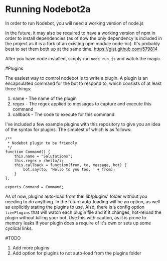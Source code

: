 # Running Nodebot2a

In order to run Nodebot, you will need a working version of node.js

In the future, it may also be required to have a working version of npm
in order to install dependencies (as of now the only dependency is
included in the project as it is a fork of an existing npm module
node-irc). It's probably best to set them both up
at the same time. https://gist.github.com/579814

After you have node installed, simply run `node run.js` and watch
the magic.

#Plugins

The easiest way to control nodebot is to write a plugin. A plugin is an
encapsulated command for the bot to respond to, which consists of at
least three things:

1. name - The name of the plugin
2. regex - The regex applied to messages to capture and execute this
   command
3. callback - The code to execute for this command

I've included a few example plugins with this repository to give you an
idea of the syntax for plugins. The simplest of which is as follows:

	/**
	 * Nodebot plugin to be friendly
	 */
	function Command() {
		this.name = "Salutations";
		this.regex = /hello/i;
		this.callback = function(from, to, message, bot) {
			bot.say(to, 'Hello to you too, ' + from);
		}
	};

	exports.Command = Command;

As of now, plugins auto-load from the 'lib/plugins' folder without you
needing to do anything. In the future auto-loading will be an option, as
well as explicitly stating the plugins to use. Also, there is a config
option `livePlugins` that will watch each plugin file and if it changes,
hot-reload the plugin without killing your bot. Use this with caution,
as it is prone to memory leaks if your plugin does a require of it's
own or sets up
some cyclical links.

#TODO

1. Add more plugins
2. Add option for plugins to not auto-load from the plugins folder
